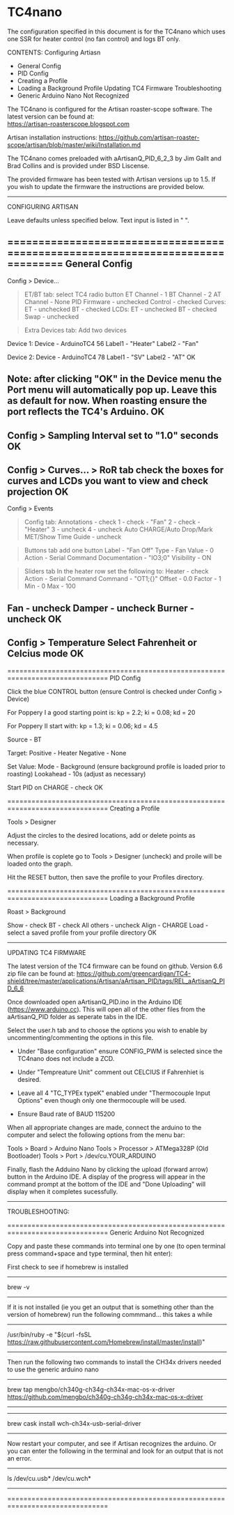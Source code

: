# TC4nano
The configuration specified in this document is for the TC4nano which uses
one SSR for heater control (no fan control) and logs BT only.

CONTENTS:
Configuring Artiasn
- General Config
- PID Config
- Creating a Profile
- Loading a Background Profile
Updating TC4 Firmware
Troubleshooting
- Generic Arduino Nano Not Recognized

The TC4nano is configured for the Artisan roaster-scope software. The latest 
version can be found at:	
https://artisan-roasterscope.blogspot.com

Artisan installation instructions:
https://github.com/artisan-roaster-scope/artisan/blob/master/wiki/Installation.md

The TC4nano comes preloaded with aArtisanQ_PID_6_2_3 by Jim Gallt and Brad
Collins and is provided under BSD Liscense. 

The provided firmware has been tested with Artisan versions up to 1.5. 
If you wish to update the firmware the instructions are provided below.


*******************************************************************************

CONFIGURING ARTISAN

Leave defaults unless specified below. Text input is listed in " ".

===============================================================================
General Config
---------------------------------
Config > Device...

> ET/BT tab:
select TC4 radio button
ET Channel - 1
BT Channel - 2
AT Channel - None
PID Firmware - unchecked
Control - checked
Curves: ET - unchecked BT - checked
LCDs: ET - unchecked BT - checked Swap - unchecked

> Extra Devices tab:
Add two devices

Device 1: 
Device - ArduinoTC4 56 
Label1 - "Heater" 
Label2 - "Fan"

Device 2:
Device - ArduinoTC4 78
Label1 - "SV" 
Label2 - "AT"
OK

Note: after clicking "OK" in the Device menu the Port menu will automatically
pop up. Leave this as default for now. When roasting ensure the port reflects
the TC4's Arduino.
OK
---------------------------------

Config > Sampling Interval 
set to "1.0" seconds
OK
---------------------------------

Config > Curves... > RoR tab
check the boxes for curves and LCDs you want to view and check projection
OK
---------------------------------

Config > Events

> Config tab:
Annotations - check
1 - check - "Fan"
2 - check - "Heater"
3 - uncheck
4 - uncheck
Auto CHARGE/Auto Drop/Mark MET/Show Time Guide - uncheck

> Buttons tab
add one button
Label - "Fan Off"
Type - Fan
Value - 0
Action - Serial Command
Documentation - "IO3;0"
Visibility - ON

> Sliders tab
In the heater row set the following to:
Heater - check
Action - Serial Command
Command - "OT1;{}"
Offset - 0.0
Factor - 1
Min - 0
Max - 100

Fan - uncheck
Damper - uncheck
Burner - uncheck
OK
---------------------------------
Config > Temperature
Select Fahrenheit or Celcius mode
OK
---------------------------------

===============================================================================
PID Config

Click the blue CONTROL button (ensure Control is checked under Config > Device)

For Poppery I a good starting point is:
kp = 2.2; ki = 0.08; kd = 20

For Poppery II start with:
kp = 1.3; ki = 0.06; kd = 4.5

Source - BT

Target:
Positive - Heater
Negative - None

Set Value:
Mode - Background (ensure background profile is loaded prior to roasting)
Lookahead - 10s (adjust as necessary)

Start PID on CHARGE - check
OK

===============================================================================
Creating a Profile

Tools > Designer

Adjust the circles to the desired locations, add or delete points as necessary.

When profile is coplete go to Tools > Designer (uncheck) and proile will be
loaded onto the graph.

Hit the RESET button, then save the profile to your Profiles directory.

===============================================================================
Loading a Background Profile

Roast > Background

Show - check
BT - check
All others - uncheck
Align - CHARGE
Load - select a saved profile from your profile directory
OK


*******************************************************************************

UPDATING TC4 FIRMWARE

The latest version of the TC4 firmware can be found on github. Version 
6.6 zip file can be found at:
https://github.com/greencardigan/TC4-shield/tree/master/applications/Artisan/aArtisan_PID/tags/REL_aArtisanQ_PID_6_6

Once downloaded open aArtisanQ_PID.ino in the Arduino IDE 
(https://www.arduino.cc). This will open all of the other files from the
aArtisanQ_PID folder as seperate tabs in the IDE.

Select the user.h tab and to choose the options you wish to enable by 
uncommenting/commenting the options in this file.

- Under "Base configuration" ensure CONFIG_PWM is selected since the 
TC4nano does not include a ZCD.

- Under "Tempreature Unit" comment out CELCIUS if Fahrenhiet is desired.

- Leave all 4 "TC_TYPEx typeK" enabled under "Thermocouple Input Options"
even though only one thermocouple will be used.

- Ensure Baud rate of BAUD 115200

When all appropriate changes are made, connect the arduino to the computer and
select the following options from the menu bar:

Tools > Board > Arduino Nano
Tools > Processor > ATMega328P (Old Bootloader)
Tools > Port > /dev/cu.YOUR_ARDUINO

Finally, flash the Adduino Nano by clicking the upload (forward arrow) button 
in the Arduino IDE. A display of the progress will appear in the command prompt
at the bottom of the IDE and "Done Uploading" will display when it completes 
sucessfully.


*******************************************************************************

TROUBLESHOOTING:

===============================================================================
Generic Arduino Not Recognized

Copy and paste these commands into terminal one by one 
(to open terminal press command+space and type terminal, then hit enter):

First check to see if homebrew is installed

_______________________________________________________________________________
brew -v
_______________________________________________________________________________

If it is not installed (ie you get an output that is something other than
the version of homebrew) run the following commmand... this takes a while

_______________________________________________________________________________
/usr/bin/ruby -e "$(curl -fsSL https://raw.githubusercontent.com/Homebrew/install/master/install)"
_______________________________________________________________________________

Then run the following two commands to install the CH34x drivers needed
to use the generic arduino nano

_______________________________________________________________________________
brew tap mengbo/ch340g-ch34g-ch34x-mac-os-x-driver https://github.com/mengbo/ch340g-ch34g-ch34x-mac-os-x-driver
_______________________________________________________________________________

_______________________________________________________________________________
brew cask install wch-ch34x-usb-serial-driver
_______________________________________________________________________________

Now restart your computer, and see if Artisan recognizes the arduino.
Or you can enter the following in the terminal and look for an output
that is not an error.

_______________________________________________________________________________
ls /dev/cu.usb* /dev/cu.wch*
_______________________________________________________________________________

===============================================================================
